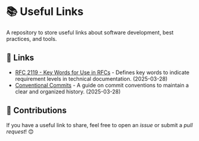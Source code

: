 # 📚 Useful Links

A repository to store useful links about software development, best practices, and tools.

## 🔗 Links

- [RFC 2119 - Key Words for Use in RFCs](https://www.ietf.org/rfc/rfc2119.txt) - Defines key words to indicate requirement levels in technical documentation. (2025-03-28)
- [Conventional Commits](https://www.conventionalcommits.org/) - A guide on commit conventions to maintain a clear and organized history. (2025-03-28)

## 🚀 Contributions

If you have a useful link to share, feel free to open an *issue* or submit a *pull request*! 😊
